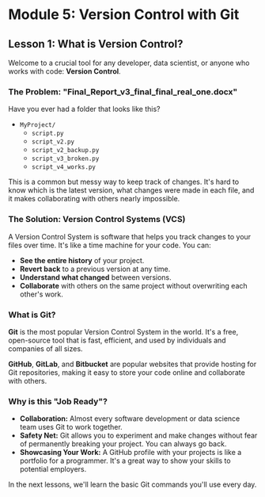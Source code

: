 # Module 5: Version Control with Git
## Lesson 1: What is Version Control?

Welcome to a crucial tool for any developer, data scientist, or anyone who works with code: **Version Control**.

### The Problem: "Final_Report_v3_final_final_real_one.docx"

Have you ever had a folder that looks like this?

- `MyProject/`
  - `script.py`
  - `script_v2.py`
  - `script_v2_backup.py`
  - `script_v3_broken.py`
  - `script_v4_works.py`

This is a common but messy way to keep track of changes. It's hard to know which is the latest version, what changes were made in each file, and it makes collaborating with others nearly impossible.

### The Solution: Version Control Systems (VCS)

A Version Control System is software that helps you track changes to your files over time. It's like a time machine for your code. You can:

- **See the entire history** of your project.
- **Revert back** to a previous version at any time.
- **Understand what changed** between versions.
- **Collaborate** with others on the same project without overwriting each other's work.

### What is Git?

**Git** is the most popular Version Control System in the world. It's a free, open-source tool that is fast, efficient, and used by individuals and companies of all sizes.

**GitHub**, **GitLab**, and **Bitbucket** are popular websites that provide hosting for Git repositories, making it easy to store your code online and collaborate with others.

### Why is this "Job Ready"?

- **Collaboration:** Almost every software development or data science team uses Git to work together.
- **Safety Net:** Git allows you to experiment and make changes without fear of permanently breaking your project. You can always go back.
- **Showcasing Your Work:** A GitHub profile with your projects is like a portfolio for a programmer. It's a great way to show your skills to potential employers.

In the next lessons, we'll learn the basic Git commands you'll use every day.
